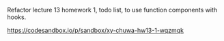 Refactor lecture 13 homework 1, todo list, to use function components with hooks.

https://codesandbox.io/p/sandbox/xy-chuwa-hw13-1-wqzmqk
